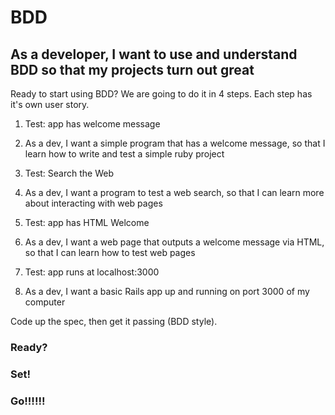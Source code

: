 # BDD

## As a developer, I want to use and understand BDD so that my projects turn out great

Ready to start using BDD? We are going to do it in 4 steps. Each step has it's own user story.

1. Test: app has welcome message
  2. As a dev, I want a simple program that has a welcome message, so that I learn how to write and test a simple ruby project

1. Test: Search the Web
  2. As a dev, I want a program to test a web search, so that I can learn more about interacting with web pages

1. Test: app has HTML Welcome
  2. As a dev, I want a web page that outputs a welcome message via HTML, so that I can learn how to test web pages

1. Test: app runs at localhost:3000
  2. As a dev, I want a basic Rails app up and running on port 3000 of my computer

Code up the spec, then get it passing (BDD style).

### Ready?
### Set!
### Go!!!!!!
